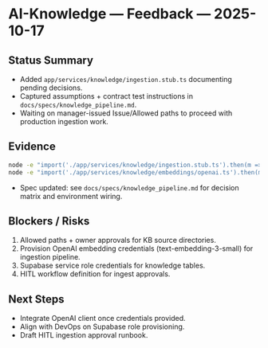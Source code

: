 # AI-Knowledge — Feedback — 2025-10-17

## Status Summary
- Added `app/services/knowledge/ingestion.stub.ts` documenting pending decisions.
- Captured assumptions + contract test instructions in `docs/specs/knowledge_pipeline.md`.
- Waiting on manager-issued Issue/Allowed paths to proceed with production ingestion work.

## Evidence
```bash
node -e "import('./app/services/knowledge/ingestion.stub.ts').then(m => m.ingestKnowledgeStub().then(console.log))"
node -e "import('./app/services/knowledge/embeddings/openai.ts').then(m => m.generateEmbedding('hello world').then(v => console.log(v.length)))"
```
- Spec updated: see `docs/specs/knowledge_pipeline.md` for decision matrix and environment wiring.

## Blockers / Risks
1. Allowed paths + owner approvals for KB source directories.
2. Provision OpenAI embedding credentials (text-embedding-3-small) for ingestion pipeline.
3. Supabase service role credentials for knowledge tables.
4. HITL workflow definition for ingest approvals.

## Next Steps
- Integrate OpenAI client once credentials provided.
- Align with DevOps on Supabase role provisioning.
- Draft HITL ingestion approval runbook.
